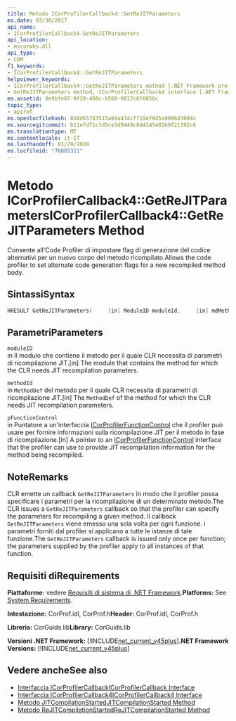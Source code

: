 ```yaml
---
title: Metodo ICorProfilerCallback4::GetReJITParameters
ms.date: 03/30/2017
api_name:
- ICorProfilerCallback4.GetReJITParameters
api_location:
- mscorwks.dll
api_type:
- COM
f1_keywords:
- ICorProfilerCallback4::GetReJITParameters
helpviewer_keywords:
- ICorProfilerCallback4::GetReJITParameters method [.NET Framework profiling]
- GetReJITParameters method, ICorProfilerCallback4 interface [.NET Framework profiling]
ms.assetid: 0e9bfe07-9f20-498c-b568-9017c8f6056c
topic_type:
- apiref
ms.openlocfilehash: 858d65783515a89a434cf719ef9d5a999643094c
ms.sourcegitcommit: b11efd71c3d5ce3d9449c8d4345481b9f21392c6
ms.translationtype: MT
ms.contentlocale: it-IT
ms.lasthandoff: 01/29/2020
ms.locfileid: "76865311"
---
```

# <a name="icorprofilercallback4getrejitparameters-method"></a><span data-ttu-id="f061c-102">Metodo ICorProfilerCallback4::GetReJITParameters</span><span class="sxs-lookup"><span data-stu-id="f061c-102">ICorProfilerCallback4::GetReJITParameters Method</span></span>
<span data-ttu-id="f061c-103">Consente all'Code Profiler di impostare flag di generazione del codice alternativi per un nuovo corpo del metodo ricompilato.</span><span class="sxs-lookup"><span data-stu-id="f061c-103">Allows the code profiler to set alternate code generation flags for a new recompiled method body.</span></span>  
  
## <a name="syntax"></a><span data-ttu-id="f061c-104">Sintassi</span><span class="sxs-lookup"><span data-stu-id="f061c-104">Syntax</span></span>  
  
```cpp  
HRESULT GetReJITParameters(     [in] ModuleID moduleId,     [in] mdMethodDef methodId,     [in] ICorProfilerFunctionControl *pFunctionControl);  
```  
  
## <a name="parameters"></a><span data-ttu-id="f061c-105">Parametri</span><span class="sxs-lookup"><span data-stu-id="f061c-105">Parameters</span></span>  
 `moduleID`  
 <span data-ttu-id="f061c-106">in Il modulo che contiene il metodo per il quale CLR necessita di parametri di ricompilazione JIT.</span><span class="sxs-lookup"><span data-stu-id="f061c-106">[in] The module that contains the method for which the CLR needs JIT recompilation parameters.</span></span>  
  
 `methodId`  
 <span data-ttu-id="f061c-107">in `MethodDef` del metodo per il quale CLR necessita di parametri di ricompilazione JIT.</span><span class="sxs-lookup"><span data-stu-id="f061c-107">[in] The `MethodDef` of the method for which the CLR needs JIT recompilation parameters.</span></span>  
  
 `pFunctionControl`  
 <span data-ttu-id="f061c-108">in Puntatore a un'interfaccia [ICorProfilerFunctionControl](icorprofilerfunctioncontrol-interface.md) che il profiler può usare per fornire informazioni sulla ricompilazione JIT per il metodo in fase di ricompilazione.</span><span class="sxs-lookup"><span data-stu-id="f061c-108">[in] A pointer to an [ICorProfilerFunctionControl](icorprofilerfunctioncontrol-interface.md) interface that the profiler can use to provide JIT recompilation information for the method being recompiled.</span></span>  
  
## <a name="remarks"></a><span data-ttu-id="f061c-109">Note</span><span class="sxs-lookup"><span data-stu-id="f061c-109">Remarks</span></span>  
 <span data-ttu-id="f061c-110">CLR emette un callback `GetReJITParameters` in modo che il profiler possa specificare i parametri per la ricompilazione di un determinato metodo.</span><span class="sxs-lookup"><span data-stu-id="f061c-110">The CLR issues a `GetReJITParameters` callback so that the profiler can specify the parameters for recompiling a given method.</span></span> <span data-ttu-id="f061c-111">Il callback `GetReJITParameters` viene emesso una sola volta per ogni funzione. i parametri forniti dal profiler si applicano a tutte le istanze di tale funzione.</span><span class="sxs-lookup"><span data-stu-id="f061c-111">The `GetReJITParameters` callback is issued only once per function; the parameters supplied by the profiler apply to all instances of that function.</span></span>  
  
## <a name="requirements"></a><span data-ttu-id="f061c-112">Requisiti di</span><span class="sxs-lookup"><span data-stu-id="f061c-112">Requirements</span></span>  
 <span data-ttu-id="f061c-113">**Piattaforme:** vedere [Requisiti di sistema di .NET Framework](../../../../docs/framework/get-started/system-requirements.md).</span><span class="sxs-lookup"><span data-stu-id="f061c-113">**Platforms:** See [System Requirements](../../../../docs/framework/get-started/system-requirements.md).</span></span>  
  
 <span data-ttu-id="f061c-114">**Intestazione:** CorProf.idl, CorProf.h</span><span class="sxs-lookup"><span data-stu-id="f061c-114">**Header:** CorProf.idl, CorProf.h</span></span>  
  
 <span data-ttu-id="f061c-115">**Libreria:** CorGuids.lib</span><span class="sxs-lookup"><span data-stu-id="f061c-115">**Library:** CorGuids.lib</span></span>  
  
 <span data-ttu-id="f061c-116">**Versioni .NET Framework:** [!INCLUDE[net_current_v45plus](../../../../includes/net-current-v45plus-md.md)]</span><span class="sxs-lookup"><span data-stu-id="f061c-116">**.NET Framework Versions:** [!INCLUDE[net_current_v45plus](../../../../includes/net-current-v45plus-md.md)]</span></span>  
  
## <a name="see-also"></a><span data-ttu-id="f061c-117">Vedere anche</span><span class="sxs-lookup"><span data-stu-id="f061c-117">See also</span></span>

- [<span data-ttu-id="f061c-118">Interfaccia ICorProfilerCallback</span><span class="sxs-lookup"><span data-stu-id="f061c-118">ICorProfilerCallback Interface</span></span>](icorprofilercallback-interface.md)
- [<span data-ttu-id="f061c-119">Interfaccia ICorProfilerCallback4</span><span class="sxs-lookup"><span data-stu-id="f061c-119">ICorProfilerCallback4 Interface</span></span>](icorprofilercallback4-interface.md)
- [<span data-ttu-id="f061c-120">Metodo JITCompilationStarted</span><span class="sxs-lookup"><span data-stu-id="f061c-120">JITCompilationStarted Method</span></span>](icorprofilercallback-jitcompilationstarted-method.md)
- [<span data-ttu-id="f061c-121">Metodo ReJITCompilationStarted</span><span class="sxs-lookup"><span data-stu-id="f061c-121">ReJITCompilationStarted Method</span></span>](icorprofilercallback4-rejitcompilationstarted-method.md)
